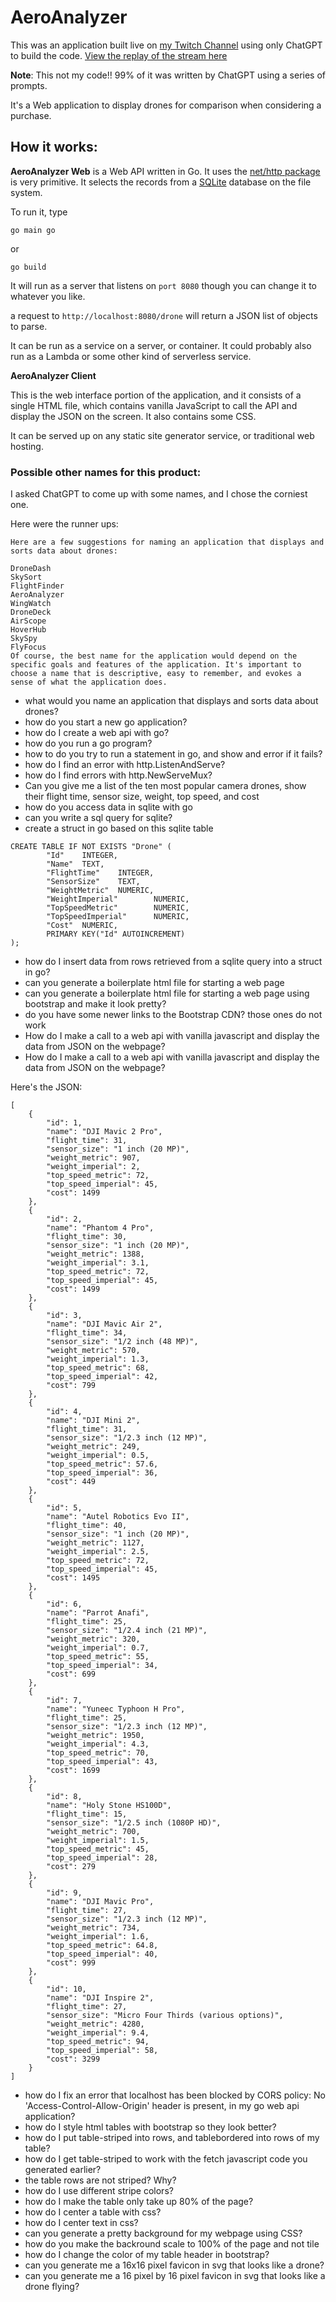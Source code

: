 # AeroAnalyzer

This was an application built live on [my Twitch Channel](https://www.twitch.tv/jeremymorgan) using only ChatGPT to build the code. [View the replay of the stream here](https://www.youtube.com/watch?v=Rt7CuhFv8xM)

**Note**: This not my code!! 99% of it was written by ChatGPT using a series of prompts. 

It's a Web application to display drones for comparison when considering a purchase. 

## How it works: 

**AeroAnalyzer Web** is a Web API written in Go. It uses the [net/http package](https://pkg.go.dev/net/http) is very primitive. It selects the records from a [SQLite](https://www.sqlite.org/index.html) database on the file system. 

To run it, type

```
go main go
``` 

or 

```
go build
```

It will run as a server that listens on `port 8080` though you can change it to whatever you like. 

a request to `http://localhost:8080/drone` will return a JSON list of objects to parse. 

It can be run as a service on a server, or container. It could probably also run as a Lambda or some other kind of serverless service. 

**AeroAnalyzer Client** 

This is the web interface portion of the application, and it consists of a single HTML file, which contains vanilla JavaScript to call the API and display the JSON on the screen. It also contains some CSS. 

It can be served up on any static site generator service, or traditional web hosting. 

### Possible other names for this product:

I asked ChatGPT to come up with some names, and I chose the corniest one. 

Here were the runner ups:

```
Here are a few suggestions for naming an application that displays and sorts data about drones:

DroneDash
SkySort
FlightFinder
AeroAnalyzer
WingWatch
DroneDeck
AirScope
HoverHub
SkySpy
FlyFocus
Of course, the best name for the application would depend on the specific goals and features of the application. It's important to choose a name that is descriptive, easy to remember, and evokes a sense of what the application does.
```


- what would you name an application that displays and sorts data about drones?
- how do you start a new go application?
- how do I create a web api with go?
- how do you run a go program?
- how to do you try to run a statement in go, and show and error if it fails?
- how do I find an error with http.ListenAndServe?
- how do I find errors with http.NewServeMux?
- Can you give me a list of the ten most popular camera drones, show their flight time, sensor size, weight, top speed, and cost
- how do you access data in sqlite with go
- can you write a sql query for sqlite?
- create a struct in go based on this sqlite table  
```
CREATE TABLE IF NOT EXISTS "Drone" (
        "Id"    INTEGER,
        "Name"  TEXT,
        "FlightTime"    INTEGER,
        "SensorSize"    TEXT,
        "WeightMetric"  NUMERIC,
        "WeightImperial"        NUMERIC,
        "TopSpeedMetric"        NUMERIC,
        "TopSpeedImperial"      NUMERIC,
        "Cost"  NUMERIC,
        PRIMARY KEY("Id" AUTOINCREMENT)
);
```
- how do I insert data from rows retrieved from a sqlite query into a struct in go?
- can you generate a boilerplate html file for starting a web page
- can you generate a boilerplate html file for starting a web page using bootstrap and make it look pretty?
- do you have some newer links to the Bootstrap CDN? those ones do not work
- How do I make a call to a web api with vanilla javascript and display the data from JSON on the webpage?
- How do I make a call to a web api with vanilla javascript and display the data from JSON on the webpage?  

Here's the JSON: 
```
[
    {
        "id": 1,
        "name": "DJI Mavic 2 Pro",
        "flight_time": 31,
        "sensor_size": "1 inch (20 MP)",
        "weight_metric": 907,
        "weight_imperial": 2,
        "top_speed_metric": 72,
        "top_speed_imperial": 45,
        "cost": 1499
    },
    {
        "id": 2,
        "name": "Phantom 4 Pro",
        "flight_time": 30,
        "sensor_size": "1 inch (20 MP)",
        "weight_metric": 1388,
        "weight_imperial": 3.1,
        "top_speed_metric": 72,
        "top_speed_imperial": 45,
        "cost": 1499
    },
    {
        "id": 3,
        "name": "DJI Mavic Air 2",
        "flight_time": 34,
        "sensor_size": "1/2 inch (48 MP)",
        "weight_metric": 570,
        "weight_imperial": 1.3,
        "top_speed_metric": 68,
        "top_speed_imperial": 42,
        "cost": 799
    },
    {
        "id": 4,
        "name": "DJI Mini 2",
        "flight_time": 31,
        "sensor_size": "1/2.3 inch (12 MP)",
        "weight_metric": 249,
        "weight_imperial": 0.5,
        "top_speed_metric": 57.6,
        "top_speed_imperial": 36,
        "cost": 449
    },
    {
        "id": 5,
        "name": "Autel Robotics Evo II",
        "flight_time": 40,
        "sensor_size": "1 inch (20 MP)",
        "weight_metric": 1127,
        "weight_imperial": 2.5,
        "top_speed_metric": 72,
        "top_speed_imperial": 45,
        "cost": 1495
    },
    {
        "id": 6,
        "name": "Parrot Anafi",
        "flight_time": 25,
        "sensor_size": "1/2.4 inch (21 MP)",
        "weight_metric": 320,
        "weight_imperial": 0.7,
        "top_speed_metric": 55,
        "top_speed_imperial": 34,
        "cost": 699
    },
    {
        "id": 7,
        "name": "Yuneec Typhoon H Pro",
        "flight_time": 25,
        "sensor_size": "1/2.3 inch (12 MP)",
        "weight_metric": 1950,
        "weight_imperial": 4.3,
        "top_speed_metric": 70,
        "top_speed_imperial": 43,
        "cost": 1699
    },
    {
        "id": 8,
        "name": "Holy Stone HS100D",
        "flight_time": 15,
        "sensor_size": "1/2.5 inch (1080P HD)",
        "weight_metric": 700,
        "weight_imperial": 1.5,
        "top_speed_metric": 45,
        "top_speed_imperial": 28,
        "cost": 279
    },
    {
        "id": 9,
        "name": "DJI Mavic Pro",
        "flight_time": 27,
        "sensor_size": "1/2.3 inch (12 MP)",
        "weight_metric": 734,
        "weight_imperial": 1.6,
        "top_speed_metric": 64.8,
        "top_speed_imperial": 40,
        "cost": 999
    },
    {
        "id": 10,
        "name": "DJI Inspire 2",
        "flight_time": 27,
        "sensor_size": "Micro Four Thirds (various options)",
        "weight_metric": 4280,
        "weight_imperial": 9.4,
        "top_speed_metric": 94,
        "top_speed_imperial": 58,
        "cost": 3299
    }
]
```
- how do I fix an error that localhost has been blocked by CORS policy: No 'Access-Control-Allow-Origin' header is present, in my go web api application?
- how do I style html tables with bootstrap so they look better?
- how do I put table-striped into rows, and tablebordered into rows of my table?
- how do I get table-striped to work with the fetch javascript code you generated earlier?
- the table rows are not striped? Why?
- how do I use different stripe colors?
- how do I make the table only take up 80% of the page?
- how do I center a table with css?
- how do I center text in css?
- can you generate a pretty background for my webpage using CSS? 
- how do you make the backround scale to 100% of the page and not tile
- how do I change the color of my table header in bootstrap?
- can you generate me a 16x16 pixel favicon in svg that looks like a drone?
- can you generate me a 16 pixel by 16 pixel favicon in svg that looks like a drone flying?



